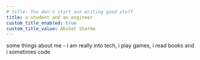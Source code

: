 ```yaml
---
# title: You don't start out writing good stuff
title: a student and an engineer
custom_title_enabled: true
custom_title_value: Akshat Sharma
---
```

some things about me - i am really into tech, i play games, i read books and i sometimes code
